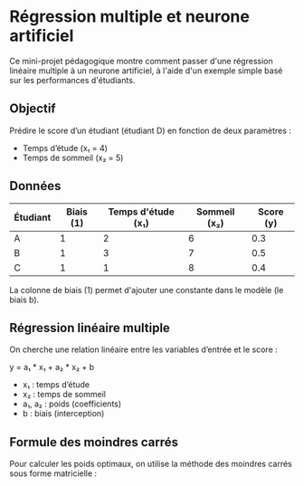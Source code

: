 # Régression multiple et neurone artificiel

Ce mini-projet pédagogique montre comment passer d'une régression linéaire multiple à un neurone artificiel, à l'aide d'un exemple simple basé sur les performances d'étudiants.

## Objectif

Prédire le score d’un étudiant (étudiant D) en fonction de deux paramètres :

- Temps d’étude (x₁ = 4)
- Temps de sommeil (x₂ = 5)

## Données

| Étudiant | Biais (1) | Temps d'étude (x₁) | Sommeil (x₂) | Score (y) |
|----------|-----------|--------------------|--------------|-----------|
| A        | 1         | 2                  | 6            | 0.3       |
| B        | 1         | 3                  | 7            | 0.5       |
| C        | 1         | 1                  | 8            | 0.4       |

La colonne de biais (1) permet d'ajouter une constante dans le modèle (le biais b).

## Régression linéaire multiple

On cherche une relation linéaire entre les variables d’entrée et le score :

y = a₁ * x₁ + a₂ * x₂ + b
- x₁ : temps d’étude
- x₂ : temps de sommeil
- a₁, a₂ : poids (coefficients)
- b : biais (interception)

## Formule des moindres carrés

Pour calculer les poids optimaux, on utilise la méthode des moindres carrés sous forme matricielle :
